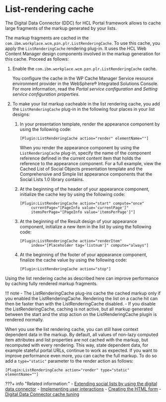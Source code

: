 # List-rendering cache

The Digital Data Connector \(DDC\) for HCL Portal framework allows to cache large fragments of the markup generated by your lists.

The markup fragments are cached in the `com.ibm.workplace.wcm.pzn.plr.ListRenderingCache`. To use this cache, you apply the `ListRenderingCache` rendering plug-in. It uses the HCL Web Content Manager design components involved in the markup generation for this cache. Proceed as follows:

1.  Enable the `com.ibm.workplace.wcm.pzn.plr.ListRenderingCache` cache.

    You configure the cache in the WP Cache Manager Service resource environment provider in the WebSphere® Integrated Solutions Console. For more information, read the *Portal service configuration* and *Setting service configuration properties*.

2.  To make your list markup cacheable in the list rendering cache, you add the `ListRenderingCache` plug-in in the following four places in your list designs:

    1.  In your presentation template, render the appearance component by using the following code:

        ```
        [Plugin:ListRenderingCache action="render" elementName=""]
        ```

        When you render the appearance component by using the `ListRenderingCache` plug-in, specify the name of the component reference defined in the current content item that holds the reference to the appearance component. For a full example, view the Cached List of Social Objects presentation template and the Comprehensive and Simple list appearance components that the Social Lists 1.0 library contains.

    2.  At the beginning of the header of your appearance component, initialize the cache key by using the following code:

        ```
        [Plugin:ListRenderingCache action="start" compute="once" 
             currentPage="[PageInfo value='currentPage']" 
             itemsPerPage="[PageInfo value='itemsPerPage']"]
        ```

    3.  At the beginning of the Result design of your appearance component, initialize a new item in the list by using the following code:

        ```
        [Plugin:ListRenderingCache action="renderItem" 
             index="[Placeholder tag='listnum']" compute="always"]
        ```

    4.  At the beginning of the footer of your appearance component, finalize the cache value by using the following code:

        ```
        [Plugin:ListRenderingCache action="stop"]
        ```


Using the list rendering cache as described here can improve performance by caching fully rendered markup fragments.

!!! note
    -   The ListRenderingCache plug-ins cache the cached markup only if you enabled the ListRenderingCache. Rendering the list on a cache hit can then be faster than with the ListRenderingCache disabled.
    -   If you disable the ListRenderingCache, caching is not active, but all markup generated between the start and the stop action on the ListRenderingCache plugin is rendered normally.

When you use the list rendering cache, you can still have context dependent data in the markup. By default, all values of non-lazy computed item attributes and list properties are not cached with the markup, but recomputed with every rendering. This way, state dependent data, for example stateful portal URLs, continue to work as expected. If you want to improve performance even more, you can cache the full markup. To do so add a `type="static"` parameter to the render action as follows:

```
[Plugin:ListRenderingCache action="render" type="static" elementName=""]
```

???+ info "Related information:"
    - [Extending social lists by using the digital data connector](../../../../../../../build_sites/social_rendering/extending_social_lists_using_ddc/index.md)
    - [Implementing user interactions](../../../../../../../extend_dx/ddc/implementing_user_interactions/index.md)
    - [Creating the HTML form](../../../../../../../extend_dx/ddc/implementing_user_interactions/sending_data_to_webcontentviewer_portlet/plrf_sendata2wcv_createhtmlform.md)
    - [Digital Data Connector cache tuning](../../../../../../../extend_dx/ddc/ddc_cache_tuning/index.md)

